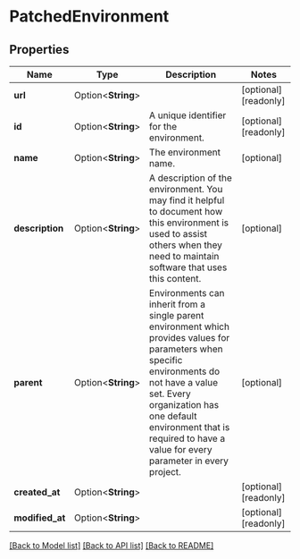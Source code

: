 # PatchedEnvironment

## Properties

Name | Type | Description | Notes
------------ | ------------- | ------------- | -------------
**url** | Option<**String**> |  | [optional][readonly]
**id** | Option<**String**> | A unique identifier for the environment. | [optional][readonly]
**name** | Option<**String**> | The environment name. | [optional]
**description** | Option<**String**> | A description of the environment.  You may find it helpful to document how this environment is used to assist others when they need to maintain software that uses this content. | [optional]
**parent** | Option<**String**> | Environments can inherit from a single parent environment which provides values for parameters when specific environments do not have a value set.  Every organization has one default environment that is required to have a value for every parameter in every project. | [optional]
**created_at** | Option<**String**> |  | [optional][readonly]
**modified_at** | Option<**String**> |  | [optional][readonly]

[[Back to Model list]](../README.md#documentation-for-models) [[Back to API list]](../README.md#documentation-for-api-endpoints) [[Back to README]](../README.md)


